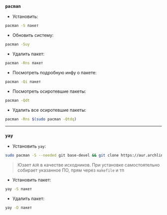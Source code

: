 ### `pacman`

 - Установить:
```bash
pacman -S пакет
```

 - Обновить систему:
```bash
pacman -Suy
```

 - Удалить пакет:
```bash
pacman -Rns пакет
```

 - Посмотреть подробную инфу о пакете:
```bash
pacman -Qi пакет
```

 - Посмотреть осиротевшие пакеты:
```bash
pacman -Qdt
```

 - Удалить все осиротевшие пакеты:
```bash
pacman -Rns $(sudo pacman -Qtdq)
```

---

### `yay`

 - Установить `yay`:
```bash
sudo pacman -S --needed git base-devel && git clone https://aur.archlinux.org/yay.git && cd yay && makepkg -si
```

> Юзает `AUR` в качестве исходников. При установке самостоятельно собирает указанное ПО, прям через `makefile` и тп

 - Установить пакет:
```bash
yay -S пакет
```

 - Удалить пакет:
```bash
yay -D пакет
```